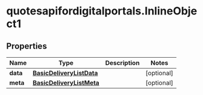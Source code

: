 # quotesapifordigitalportals.InlineObject1

## Properties

Name | Type | Description | Notes
------------ | ------------- | ------------- | -------------
**data** | [**BasicDeliveryListData**](BasicDeliveryListData.md) |  | [optional] 
**meta** | [**BasicDeliveryListMeta**](BasicDeliveryListMeta.md) |  | [optional] 


